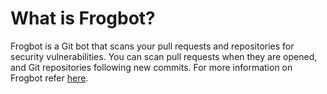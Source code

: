 # What is Frogbot?

Frogbot is a Git bot that scans your pull requests and repositories for security vulnerabilities.
You can scan pull requests when they are opened, and Git repositories following new commits.
For more information on Frogbot refer [here](https://github.com/jfrog/frogbot).

